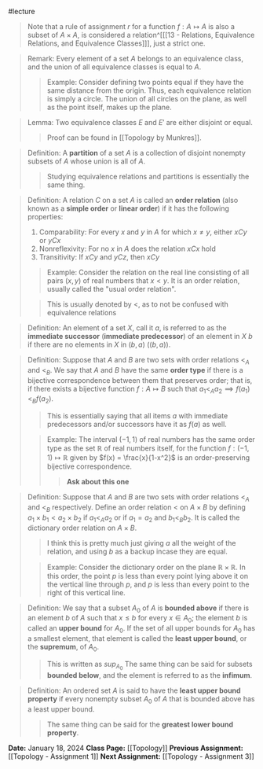 #lecture 
>Note that a rule of assignment $r$ for a function $f: A \mapsto A$ is also a subset of $A \times A$, is considered a relation^[[[13 - Relations, Equivalence Relations, and Equivalence Classes]]], just a strict one.

>Remark: Every element of a set $A$ belongs to an equivalence class, and the union of all equivalence classes is equal to $A$.
>>Example: Consider defining two points equal if they have the same distance from the origin. Thus, each equivalence relation is simply a circle. The union of all circles on the plane, as well as the point itself, makes up the plane. 

>Lemma: Two equivalence classes $E$ and $E'$ are either disjoint or equal.
>>Proof can be found in [[Topology by Munkres]].

>Definition: A **partition** of a set $A$ is a collection of disjoint nonempty subsets of $A$ whose union is all of $A$.
>>Studying equivalence relations and partitions is essentially the same thing. 

>Definition: A relation $C$ on a set $A$ is called an **order relation** (also known as a **simple order** or **linear order**) if it has the following properties:
>1. Comparability: For every $x$ and $y$ in $A$ for which $x \neq y$, either $xCy$ or $yCx$
>2. Nonreflexivity: For no $x$ in $A$ does the relation $xCx$ hold
>3. Transitivity: If $xCy$ and $yCz$, then $xCy$
>>Example: Consider the relation on the real line consisting of all pairs $(x,y)$ of real numbers that $x < y$. It is an order relation, usually called the "usual order relation".
>
>>This is usually denoted by $<$, as to not be confused with equivalence relations

>Definition: An element of a set $X$, call it $a$, is referred to as the **immediate successor** (**immediate predecessor**) of an element in $X$ $b$ if there are no elements in $X$ in $(b,a)$ ($(b,a)$).

>Definition: Suppose that $A$ and $B$ are two sets with order relations $<_A$ and $<_B$. We say that $A$ and $B$ have the same **order type** if there is a bijective correspondence between them that preserves order; that is, if there exists a bijective function $f: A \mapsto B$ such that $a_1 <_A a_2 \implies f(a_1) <_B f(a_2)$. 
>>This is essentially saying that all items $a$ with immediate predecessors and/or successors have it as $f(a)$ as well.
>
>>Example: The interval $(-1,1)$ of real numbers has the same order type as the set $\mathbb{R}$ of real numbers itself, for the function $f: (-1,1) \mapsto \mathbb{R}$ given by $f(x) = \frac{x}{1-x^2}$ is an order-preserving bijective correspondence.
>>>**Ask about this one**

>Definition: Suppose that $A$ and $B$ are two sets with order relations $<_A$ and $<_B$ respectively. Define an order relation $<$ on $A \times B$ by defining $a_1 \times b_1 < a_2 \times b_2$ if $a_1 <_A a_2$ or if $a_1 = a_2$ and $b_1 <_B b_2$. It is called the dictionary order relation on $A \times B$. 
>>I think this is pretty much just giving $a$ all the weight of the relation, and using $b$ as a backup incase they are equal. 
>
>>Example: Consider the dictionary order on the plane $\mathbb{R} \times \mathbb{R}$. In this order, the point $p$ is less than every point lying above it on the vertical line through $p$, and $p$ is less than every point to the right of this vertical line. 

>Definition: We say that a subset $A_0$ of $A$ is **bounded above** if there is an element $b$ of $A$ such that $x \leq b$ for every $x \in A_0$; the element $b$ is called an **upper bound** for $A_0$. If the set of all upper bounds for $A_0$ has a smallest element, that element is called the **least upper bound**, or the **supremum**, of $A_0$.
>>This is written as $sup_{A_0}$ 
>>The same thing can be said for subsets **bounded below**, and the element is referred to as the **infimum**.

>Definition: An ordered set $A$ is said to have the **least upper bound property** if every nonempty subset $A_0$ of $A$ that is bounded above has a least upper bound.
>>The same thing can be said for the **greatest lower bound property**.

**Date:** January 18, 2024
**Class Page:** [[Topology]]
**Previous Assignment:** [[Topology - Assignment 1]]
**Next Assignment:** [[Topology - Assignment 3]]
